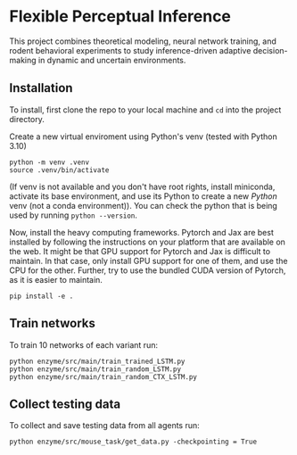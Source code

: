 # Flexible Perceptual Inference

This project combines theoretical modeling, neural network training, and rodent behavioral experiments to study inference-driven adaptive decision-making in dynamic and uncertain environments.

## Installation

To install, first clone the repo to your local machine and ```cd``` into the project directory. 

Create a new virtual enviroment using Python's venv (tested with Python 3.10)
```
python -m venv .venv
source .venv/bin/activate
```

(If venv is not available and you don't have root rights, install miniconda, activate its base environment, and use its Python to create a new *Python* venv (not a conda environment)). You can check the python that is being used by running ```python --version```. 


Now, install the heavy computing frameworks. Pytorch and Jax are best installed by following the instructions on your platform that are available on the web. It might be that GPU support for Pytorch and Jax is difficult to maintain. In that case, only install GPU support for one of them, and use the CPU for the other. Further, try to use the bundled CUDA version of Pytorch, as it is easier to maintain.

```
pip install -e .
```

## Train networks
To train 10 networks of each variant run:
```
python enzyme/src/main/train_trained_LSTM.py 
python enzyme/src/main/train_random_LSTM.py 
python enzyme/src/main/train_random_CTX_LSTM.py
```

## Collect testing data
To collect and save testing data from all agents run:
```
python enzyme/src/mouse_task/get_data.py -checkpointing = True
```